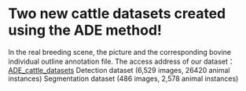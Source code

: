 # Two new cattle datasets created using the ADE method!
In the real breeding scene, the picture and the corresponding bovine individual outline annotation file.
The access address of our dataset：[ADE_cattle_datasets](https://drive.google.com/file/d/1yRevC-WgU9Xv5RM_A2_zhLPno8nMQjou/view?usp=drive_link)
Detection dataset (6,529 images, 26420 animal instances) 
Segmentation dataset (486 images, 2,578 animal instances)
